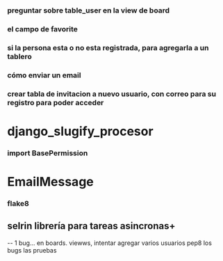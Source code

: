 ### preguntar sobre table_user en la view de board
### el campo de favorite
### si la persona esta o no esta registrada, para agregarla a un tablero
### cómo enviar un email
### crear tabla de invitacion a nuevo usuario, con correo para su registro para poder acceder



# django_slugify_procesor
### import BasePermission
# EmailMessage
### flake8
## selrin librería para tareas asincronas+

-- 1 bug... en boards. viewws,  intentar agregar varios usuarios
pep8
los bugs
las pruebas
